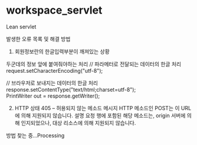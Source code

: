 # workspace_servlet
 Lean servlet

발생한 오류 목록 및 해결 방법
1. 회원정보란의 한글입력부분이 깨져있는 상황

두군데의 정보 앞에 붙여줘야하는 처리
// 파라메터로 전달되는 데이터의 한글 처리  
request.setCharacterEncoding("utf-8");  

// 브라우저로 보내지는 데이터의 한글 처리  
response.setContentType("text/html;charset=utf-8");  
PrintWriter out = response.getWriter();  

2. HTTP 상태 405 – 허용되지 않는 메소드
메시지 HTTP 메소드인 POST는 이 URL에 의해 지원되지 않습니다.
설명 요청 행에 포함된 해당 메소드는, origin 서버에 의해 인지되었으나, 대상 리소스에 의해 지원되지 않습니다.

방법 찾는 중...Processing
